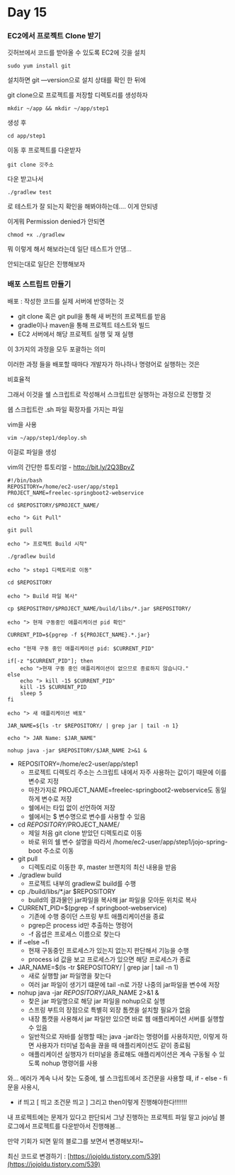 # Day 15

### EC2에서 프로젝트 Clone 받기 <a href="2ec4450f-6807-4eb7-86b7-20e3a310f131" id="2ec4450f-6807-4eb7-86b7-20e3a310f131"></a>

깃허브에서 코드를 받아올 수 있도록 EC2에 깃을 설치

```
sudo yum install git
```

설치하면 git —version으로 설치 상태를 확인 한 뒤에

git clone으로 프로젝트를 저장할 디렉토리를 생성하자

```
mkdir ~/app && mkdir ~/app/step1
```

생성 후

```
cd app/step1
```

이동 후 프로젝트를 다운받자

```
git clone 깃주소
```

다운 받고나서

```
./gradlew test
```

로 테스트가 잘 되는지 확인을 해봐야하는데.... 이게 안되넹

이게뭐 Permission denied가 안되면

```
chmod +x ./gradlew
```

뭐 이렇게 해서 해보라는데 일단 테스트가 안댐...

안되는대로 일단은 진행해보자

### 배포 스트립트 만들기 <a href="230b614e-a189-44af-a521-cde228c17163" id="230b614e-a189-44af-a521-cde228c17163"></a>

배포 : 작성한 코드를 실제 서버에 반영하는 것

* git clone 혹은 git pull을 통해 새 버전의 프로젝트를 받음
* gradle이나 maven을 통해 프로젝트 테스트와 빌드
* EC2 서버에서 해당 프로젝트 실행 및 재 실행

이 3가지의 과정을 모두 포괄하는 의미

이러한 과정 들을 배포할 때마다 개발자가 하나하나 명령어로 실행하는 것은

비효율적

그래서 이것을 쉘 스크립트로 작성해서 스크립트만 실행하는 과정으로 진행할 것

쉡 스크립트란 .sh 파일 확장자를 가지는 파일

vim을 사용

```
vim ~/app/step1/deploy.sh
```

이걸로 파일을 생성

vim의 간단한 튜토리얼 - http://bit.ly/2Q3BpvZ

```
#!/bin/bash
REPOSITORY=/home/ec2-user/app/step1
PROJECT_NAME=freelec-springboot2-webservice

cd $REPOSITORY/$PROJECT_NAME/

echo "> Git Pull"

git pull

echo "> 프로젝트 Build 시작"

./gradlew build

echo "> step1 디렉토리로 이동"

cd $REPOSITORY

echo "> Build 파일 복사"

cp $REPOSITROY/$PROJECT_NAME/build/libs/*.jar $REPOSITORY/

echo "> 현재 구동중인 애플리케이션 pid 확인"

CURRENT_PID=${pgrep -f ${PROJECT_NAME}.*.jar}

echo "현재 구동 중인 애플리케이션 pid: $CURRENT_PID"

if[-z "$CURRENT_PID"]; then
	echo ">현재 구동 중인 애플리케이션이 없으므로 종료하지 않습니다."
else
	echo "> kill -15 $CURRENT_PID"
	kill -15 $CURRENT_PID
	sleep 5
fi

echo "> 새 애플리케이션 배포"

JAR_NAME=${ls -tr $REPOSITORY/ | grep jar | tail -n 1}

echo "> JAR Name: $JAR_NAME"

nohup java -jar $REPOSITORY/$JAR_NAME 2>&1 &
```

* REPOSITORY=/home/ec2-user/app/step1
  * 프로젝트 디렉토리 주소는 스크립트 내에서 자주 사용하는 값이기 때문에 이를 변수로 지정
  * 마찬가지로 PROJECT\_NAME=freelec-springboot2-webservice도 동일하게 변수로 저장
  * 쉘에서는 타입 없이 선언하여 저장
  * 쉘에서는 $ 변수명으로 변수를 사용할 수 있음
* cd $REPOSITORY/$PROJECT\_NAME/
  * 제일 처음 git clone 받았던 디렉토리로 이동
  * 바로 위의 쉘 변수 설명을 따라서 /home/ec2-user/app/step1/jojo-spring-boot 주소로 이동
* git pull
  * 디렉토리로 이동한 후, master 브랜치의 최신 내용을 받음
* ./gradlew build
  * 프로젝트 내부의 gradlew로 build를 수행
* cp ./build/libs/\*.jar $REPOSITORY
  * build의 결과물인 jar파일을 복사해 jar 파일을 모아둔 위치로 복사
* CURRENT\_PID=$(pgrep -f springboot-webservice)
  * 기존에 수행 중이던 스프링 부트 애플리케이션을 종료
  * pgrep은 process id만 추출하는 명령어
  * \-f 옵셥은 프로세스 이름으로 찾는다
* if \~else \~fi
  * 현재 구동중인 프로세스가 있는지 없는지 판단해서 기능을 수행
  * process id 값을 보고 프로세스가 있으면 해당 프로세스가 종료
* JAR\_NAME=$(ls -tr $REPOSITORY/ | grep jar | tail -n 1)
  * 새로 실행할 jar 파일명을 찾는다
  * 여러 jar 파일이 생기기 떄문에 tail -n로 가장 나중의 jar파일을 변수에 저장
* nohup java -jar $REPOSITORY/$JAR\_NAME 2>&1 &
  * 찾은 jar 파일명으로 해당 jar 파일을 nohup으로 실행
  * 스프링 부트의 장점으로 특별히 외장 톰캣을 설치할 필요가 없음
  * 내장 톰캣을 사용해서 jar 파일만 있으면 바로 웹 애플리케이션 서버를 실행할 수 있음
  * 일반적으로 자바를 실행할 때는 java -jar라는 명령어를 사용하지만, 이렇게 하면 사용자가 터미널 접속을 끊을 때 애플리케이션도 같이 종료됨
  * 애플리케이션 실행자가 터미널을 종료해도 애플리케이션은 계속 구동될 수 있도록 nohup 명령어를 사용

와... 에러가 계속 나서 찾는 도중에, 쉘 스크립트에서 조건문을 사용할 때, if - else - fi 문을 사용시,

* if 띄고 \[ 띄고 조건문 띄고 ] 그리고 then이렇게 진행해야한다!!!!!!!

내 프로젝트에는 문제가 있다고 판단되서 그냥 진행하는 프로젝트 파일 말고 jojo님 블로그에서 프로젝트를 다운받아서 진행해봄...

만약 기회가 되면 밑의 블로그를 보면서 변경해보자!\~

최신 코드로 변경하기 : [https://jojoldu.tistory.com/539](https://jojoldu.tistory.com/539)
